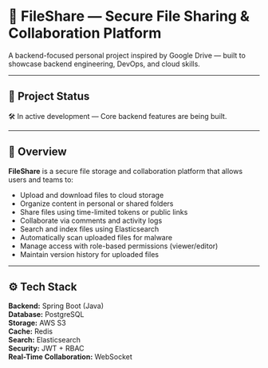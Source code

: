 # 💾 FileShare — Secure File Sharing & Collaboration Platform

A backend-focused personal project inspired by Google Drive — built to showcase backend engineering, DevOps, and cloud skills.

---

## 🚧 Project Status
🛠️ In active development — Core backend features are being built.  

---

## 🌟 Overview

**FileShare** is a secure file storage and collaboration platform that allows users and teams to:
- Upload and download files to cloud storage
- Organize content in personal or shared folders
- Share files using time-limited tokens or public links
- Collaborate via comments and activity logs
- Search and index files using Elasticsearch  
- Automatically scan uploaded files for malware
- Manage access with role-based permissions (viewer/editor)
- Maintain version history for uploaded files

---

## ⚙️ Tech Stack

**Backend:** Spring Boot (Java)  
**Database:** PostgreSQL  
**Storage:** AWS S3  
**Cache:** Redis  
**Search:** Elasticsearch  
**Security:** JWT + RBAC  
**Real-Time Collaboration:** WebSocket
